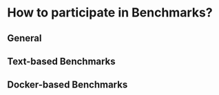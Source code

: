 # How to participate in Benchmarks?

## General

## Text-based Benchmarks

## Docker-based Benchmarks
